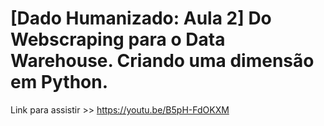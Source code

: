 # [Dado Humanizado: Aula 2] Do Webscraping para o Data Warehouse. Criando uma dimensão em Python.

Link para assistir >> https://youtu.be/B5pH-FdOKXM
